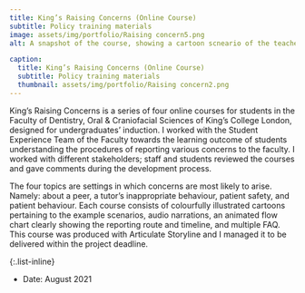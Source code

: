 ```yaml
---
title: King’s Raising Concerns (Online Course)
subtitle: Policy training materials
image: assets/img/portfolio/Raising concern5.png
alt: A snapshot of the course, showing a cartoon scneario of the teacher reassuring a student who has concerns. Below is a snippet of the four thumbnails of each course, a flowchart and a FAQ.

caption:
  title: King’s Raising Concerns (Online Course)
  subtitle: Policy training materials
  thumbnail: assets/img/portfolio/Raising concern2.png
---
```

King’s Raising Concerns is a series of four online courses for students in the Faculty of Dentistry, Oral & Craniofacial Sciences of King’s College London, designed for undergraduates’ induction. I worked with the Student Experience Team of the Faculty towards the learning outcome of students understanding the procedures of reporting various concerns to the faculty. I worked with different stakeholders; staff and students reviewed the courses and gave comments during the development process.

The four topics are settings in which concerns are most likely to arise. Namely: about a peer, a tutor’s inappropriate behaviour, patient safety, and patient behaviour. Each course consists of colourfully illustrated cartoons pertaining to the example scenarios, audio narrations, an animated flow chart clearly showing the reporting route and timeline, and multiple FAQ. This course was produced with Articulate Storyline and I managed it to be delivered within the project deadline.

{:.list-inline}
- Date: August 2021
